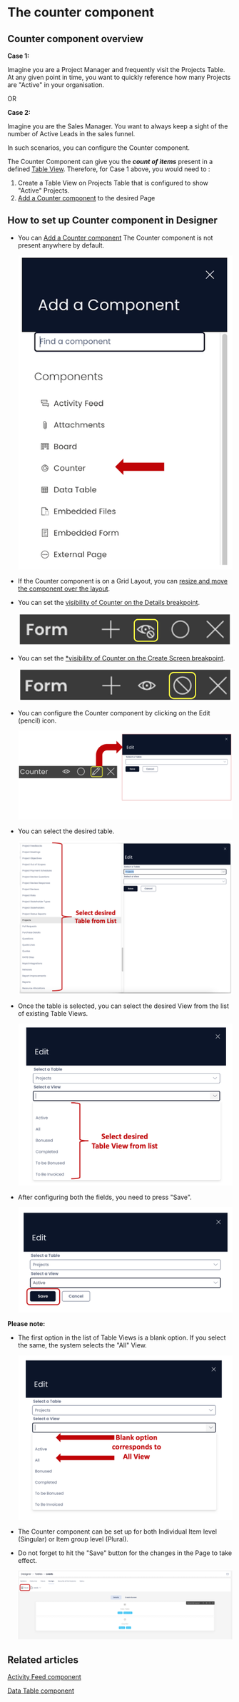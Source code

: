 # The counter component

## Counter component overview

**Case 1:**

Imagine you are a Project Manager and frequently visit the Projects Table. At any given point in time, you want to quickly reference how many Projects are "Active" in your organisation.

OR

**Case 2:**

Imagine you are the Sales Manager. You want to always keep a sight of the number of Active Leads in the sales funnel.

In such scenarios, you can configure the Counter component.

The Counter Component can give you the ***count of items*** present in a defined [Table View](/docs/Rapid/3-User%20Manual/2-Explorer/3-Page%20Components/Board%20Component/Board%20Component.md#changing--creating--editing-view "Table Views"). Therefore, for Case 1 above, you would need to :

1. Create a Table View on Projects Table that is configured to show "Active" Projects.
2. [Add a Counter component](/docs/Rapid/4-Keyper%20Manual/2-Designer/2-Pages/5-how-to-guides/how-to-add-a-component/how-to-add-a-component.md "How to add a component to a Layout / Page?") to the desired Page

## How to set up Counter component in Designer

- You can [Add a Counter component](/docs/Rapid/4-Keyper%20Manual/2-Designer/2-Pages/5-how-to-guides/how-to-add-a-component/how-to-add-a-component.md "How to add a component to a Layout / Page?") The Counter component is not present anywhere by default.  

    ![Counter in componet list](<Counter in componet list.png>)
- If the Counter component is on a Grid Layout, you can [resize and move the component over the layout](/docs/Rapid/4-Keyper%20Manual/2-Designer/2-Pages/3-Components/counter/counter.md "How to arrange a component on Grid layout?").
- You can set the [visibility of Counter on the Details breakpoint](/docs/Rapid/4-Keyper%20Manual/2-Designer/2-Pages/5-how-to-guides/how-to-hide-components-on-breakpoints/how-to-hide-components-on-breakpoints.md "How to set a component to be visible / hidden on 'Item Details' and 'Create' breakpoints?").

    ![Visibility Toggle](<../Visiblity toggle.png>)
- You can set the [*visibility of Counter on the Create Screen breakpoint](/docs/Rapid/4-Keyper%20Manual/2-Designer/2-Pages/5-how-to-guides/how-to-hide-components-on-breakpoints/how-to-hide-components-on-breakpoints.md "How to set a component to be visible / hidden on 'Item Details' and 'Create' breakpoints?").

    ![Display Toggle](<../Display toggle.png>)
- You can configure the Counter component by clicking on the Edit (pencil) icon. 

    ![Configuration panel](<Configuration panel.png>)
- You can select the desired table.

    ![Select table to count](<Select table to count.png>)
- Once the table is selected, you can select the desired View from the list of existing Table Views. 

    ![Select view to count](<Select view to count.png>)
- After configuring both the fields, you need to press "Save".

    ![Save the configuration](<Save the configuration.png>)

**Please note:**

- The first option in the list of Table Views is a blank option. If you select the same, the system selects the "All" View.

    ![Default view](<Default view.png>)
- The Counter component can be set up for both Individual Item level (Singular) or Item group level (Plural).
- Do not forget to hit the "Save" button for the changes in the Page to take effect. 
 
    ![Save the page](<Save the page.png>)
    
## Related articles

[Activity Feed component](/docs/Rapid/4-Keyper%20Manual/2-Designer/2-Pages/3-Components/activity-feed/activity-feed.md "What is an Activity Feed component on a Layout / Page?")

[Data Table component](/docs/Rapid/4-Keyper%20Manual/2-Designer/2-Pages/3-Components/data-table/data-table.md "What is a Data Table component on a Layout / Page?")

